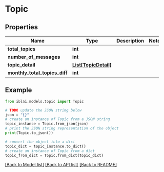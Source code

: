 # Topic


## Properties

Name | Type | Description | Notes
------------ | ------------- | ------------- | -------------
**total_topics** | **int** |  | 
**number_of_messages** | **int** |  | 
**topic_detail** | [**List[TopicDetail]**](TopicDetail.md) |  | 
**monthly_total_topics_diff** | **int** |  | 

## Example

```python
from iblai.models.topic import Topic

# TODO update the JSON string below
json = "{}"
# create an instance of Topic from a JSON string
topic_instance = Topic.from_json(json)
# print the JSON string representation of the object
print(Topic.to_json())

# convert the object into a dict
topic_dict = topic_instance.to_dict()
# create an instance of Topic from a dict
topic_from_dict = Topic.from_dict(topic_dict)
```
[[Back to Model list]](../README.md#documentation-for-models) [[Back to API list]](../README.md#documentation-for-api-endpoints) [[Back to README]](../README.md)


